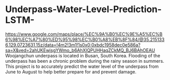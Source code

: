 # Underpass-Water-Level-Prediction-LSTM-
https://www.google.com/maps/place/%EC%9A%B0%EC%9E%A5%EC%B6%98%EC%A7%80%ED%95%98%EC%B0%A8%EB%8F%84/@35.2151336,129.0723631,15z/data=!4m2!3m1!1s0x0:0xbdc1958dec0e586a?sa=X&ved=2ahUKEwjsgYWmo_b6AhXIQPUHHaqZCkMQ_BJ6BAhOEAU  
Woojangchun underpass is located in Busan, South Korea. Flooding of the underpass has been a chronic problem during the rainy season in summers. 
This project is to accurately predict the water level of the underpass from June to August to help better prepare for and prevent damage.

